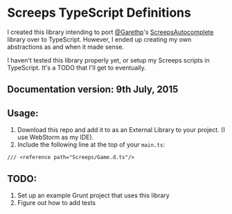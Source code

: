 # Screeps TypeScript Definitions

I created this library intending to port [@Garethp](https://github.com/Garethp)'s [ScreepsAutocomplete](https://github.com/Garethp/ScreepsAutocomplete)
library over to TypeScript. However, I ended up creating my own abstractions as
and when it made sense.

I haven't tested this library properly yet, or setup my Screeps scripts in
TypeScript. It's a TODO that I'll get to eventually.

## Documentation version: 9th July, 2015

## Usage:

1. Download this repo and add it to as an External Library to your project. (I use WebStorm as my IDE).
2. Include the following line at the top of your `main.ts`:

```
/// <reference path="Screeps/Game.d.ts"/>
```

## TODO:
1. Set up an example Grunt project that uses this library
2. Figure out how to add tests
